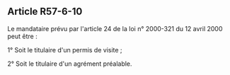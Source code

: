 Article R57-6-10
----
Le mandataire prévu par l'article 24 de la loi n° 2000-321 du 12 avril 2000 peut
être :

1° Soit le titulaire d'un permis de visite ;

2° Soit le titulaire d'un agrément préalable.
